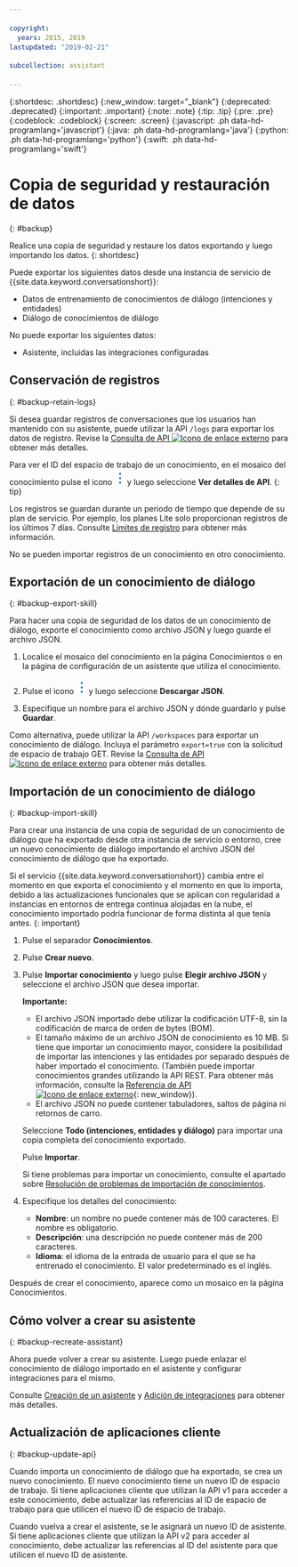 ```yaml
---

copyright:
  years: 2015, 2019
lastupdated: "2019-02-21"

subcollection: assistant

---
```


{:shortdesc: .shortdesc}
{:new_window: target="_blank"}
{:deprecated: .deprecated}
{:important: .important}
{:note: .note}
{:tip: .tip}
{:pre: .pre}
{:codeblock: .codeblock}
{:screen: .screen}
{:javascript: .ph data-hd-programlang='javascript'}
{:java: .ph data-hd-programlang='java'}
{:python: .ph data-hd-programlang='python'}
{:swift: .ph data-hd-programlang='swift'}

# Copia de seguridad y restauración de datos
{: #backup}

Realice una copia de seguridad y restaure los datos exportando y luego importando los datos.
{: shortdesc}

Puede exportar los siguientes datos desde una instancia de servicio de {{site.data.keyword.conversationshort}}:

- Datos de entrenamiento de conocimientos de diálogo (intenciones y entidades)
- Diálogo de conocimientos de diálogo

No puede exportar los siguientes datos:

<!--- Search skill -->
- Asistente, incluidas las integraciones configuradas

## Conservación de registros
{: #backup-retain-logs}

Si desea guardar registros de conversaciones que los usuarios han mantenido con su asistente, puede utilizar la API `/logs` para exportar los datos de registro. Revise la [Consulta de API ![Icono de enlace externo](../../icons/launch-glyph.svg "Icono de enlace externo")](https://cloud.ibm.com/apidocs/assistant#list-log-events-in-a-workspace) para obtener más detalles.

Para ver el ID del espacio de trabajo de un conocimiento, en el mosaico del conocimiento pulse el icono ![abrir y cerrar lista de opciones](images/kabob-beta.png) y luego seleccione **Ver detalles de API**.
{: tip}

Los registros se guardan durante un periodo de tiempo que depende de su plan de servicio. Por ejemplo, los planes Lite solo proporcionan registros de los últimos 7 días. Consulte [Límites de registro](/docs/services/assistant?topic=assistant-logs#logs-limits) para obtener más información.

No se pueden importar registros de un conocimiento en otro conocimiento.

## Exportación de un conocimiento de diálogo
{: #backup-export-skill}

Para hacer una copia de seguridad de los datos de un conocimiento de diálogo, exporte el conocimiento como archivo JSON y luego guarde el archivo JSON.

1.  Localice el mosaico del conocimiento en la página Conocimientos o en la página de configuración de un asistente que utiliza el conocimiento.

1.  Pulse el icono ![abrir y cerrar lista de opciones](images/kabob-beta.png) y luego seleccione **Descargar JSON**.

1.  Especifique un nombre para el archivo JSON y dónde guardarlo y pulse **Guardar**.

Como alternativa, puede utilizar la API `/workspaces` para exportar un conocimiento de diálogo. Incluya el parámetro `export=true`
con la solicitud de espacio de trabajo GET. Revise la [Consulta de API ![Icono de enlace externo](../../icons/launch-glyph.svg "Icono de enlace externo")](https://cloud.ibm.com/apidocs/assistant#get-information-about-a-workspace) para obtener más detalles.

## Importación de un conocimiento de diálogo
{: #backup-import-skill}

Para crear una instancia de una copia de seguridad de un conocimiento de diálogo que ha exportado desde otra instancia de servicio o entorno, cree un nuevo conocimiento de diálogo importando el archivo JSON del conocimiento de diálogo que ha exportado.

Si el servicio {{site.data.keyword.conversationshort}} cambia entre el momento en que exporta el conocimiento y el momento en que lo importa, debido a las actualizaciones funcionales que se aplican con regularidad a instancias en entornos de entrega continua alojadas en la nube, el conocimiento importado podría funcionar de forma distinta al que tenía antes.
{: important}

1.  Pulse el separador **Conocimientos**.

1.  Pulse **Crear nuevo**.

1.  Pulse **Importar conocimiento** y luego pulse **Elegir archivo JSON** y seleccione el archivo JSON que desea importar.

    **Importante:**

    - El archivo JSON importado debe utilizar la codificación UTF-8, sin la codificación de marca de orden de bytes (BOM).
    - El tamaño máximo de un archivo JSON de conocimiento es 10 MB. Si tiene que importar un conocimiento mayor, considere la posibilidad de importar las intenciones y las entidades por separado después de haber importado el conocimiento. (También puede importar conocimientos grandes utilizando la API REST. Para obtener más información, consulte la [Referencia de API ![Icono de enlace externo](../../icons/launch-glyph.svg "Icono de enlace externo")](https://cloud.ibm.com/apidocs/assistant#create-workspace){: new_window}).
    - El archivo JSON no puede contener tabuladores, saltos de página ni retornos de carro.

    Seleccione **Todo (intenciones, entidades y diálogo)** para importar una copia completa del conocimiento exportado.

    Pulse **Importar**.

    Si tiene problemas para importar un conocimiento, consulte el apartado sobre [Resolución de problemas de importación de conocimientos](/docs/services/assistant?topic=assistant-skill-add#skill-add-import-errors).

1.  Especifique los detalles del conocimiento:

    - **Nombre**: un nombre no puede contener más de 100 caracteres. El nombre es obligatorio.
    - **Descripción**: una descripción no puede contener más de 200 caracteres.
    - **Idioma**: el idioma de la entrada de usuario para el que se ha entrenado el conocimiento. El valor predeterminado es el inglés.

Después de crear el conocimiento, aparece como un mosaico en la página Conocimientos.

## Cómo volver a crear su asistente
{: #backup-recreate-assistant}

Ahora puede volver a crear su asistente. Luego puede enlazar el conocimiento de diálogo importado en el asistente y configurar integraciones para el mismo.

Consulte [Creación de un asistente](/docs/services/assistant?topic=assistant-assistant-add) y [Adición de integraciones](/docs/services/assistant?topic=assistant-deploy-integration-add#deploy-integration-add-task) para obtener más detalles.

## Actualización de aplicaciones cliente
{: #backup-update-api}

Cuando importa un conocimiento de diálogo que ha exportado, se crea un nuevo conocimiento. El nuevo conocimiento tiene un nuevo ID de espacio de trabajo. Si tiene aplicaciones cliente que utilizan la API v1 para acceder a este conocimiento, debe actualizar las referencias al ID de espacio de trabajo para que utilicen el nuevo ID de espacio de trabajo.

Cuando vuelva a crear el asistente, se le asignará un nuevo ID de asistente. Si tiene aplicaciones cliente que utilizan la API v2 para acceder al conocimiento, debe actualizar las referencias al ID del asistente para que utilicen el nuevo ID de asistente.

